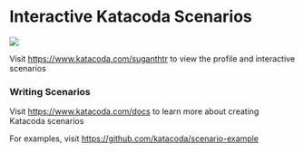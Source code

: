 # Interactive Katacoda Scenarios

[![](http://shields.katacoda.com/katacoda/suganthtr/count.svg)](https://www.katacoda.com/suganthtr "Get your profile on Katacoda.com")

Visit https://www.katacoda.com/suganthtr to view the profile and interactive scenarios

### Writing Scenarios
Visit https://www.katacoda.com/docs to learn more about creating Katacoda scenarios

For examples, visit https://github.com/katacoda/scenario-example
